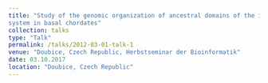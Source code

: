 ```yaml
---
title: "Study of the genomic organization of ancestral domains of the immune
system in basal chordates"
collection: talks
type: "Talk"
permalink: /talks/2012-03-01-talk-1
venue: "Doubice, Czech Republic, Herbstseminar der Bioinformatik"
date: 03.10.2017
location: "Doubice, Czech Republic"
---
```


